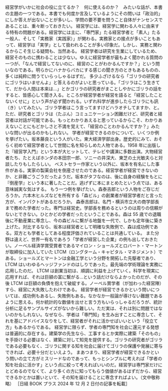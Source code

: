 ###

経営学がいかに社会の役に立てるか？　何に使えるのか？　みたいな話が、本書の主題の一つである。本書でも何度か言及しているようにその問いは「政治的」にしか答えが出ないことが多いし、学問の要不要を問うこと自体がナンセンスであることは、重々断っておきたい。
経営学には、経営学に関わる人々に由来する特有の問題がある。経営学には主に、「専門家」たる経営学者と「素人」たる一般人、そして「実務家（実践家）」が関わる。実務家との接点が多いこともあって、経営学は「実学」として扱われることが多い印象だ。しかし、実務と関わるからこそ生じる疑問も、当然ある。
経営学者は研究を生業にしているため、経営そのものに携わることは少ない。ゆえに経営学者が最もよく聞かれる質問の一つが、「なんで経営してないのに、経営のことがわかるんですか？」という問いなのである。明らかにハナからバカにする感じの聞き方のときもあるものの、多くは純粋に問うていらっしゃるはずだ。
多少ふざけるなら「ゴリラの研究者にゴリラはいませんよ」と答えるのがよいと思っている。「ゴリラはこう生きてて、だから人間は本来は…」とかゴリラの研究者がまことしやかにゴリラの話をすると、皆感心して聞き入る。ところが経営学者が経営を語ると「経営したことないくせに」という声が必ず聞かれる。いずれ科学が進歩したらゴリラにも訊（き）いてみたい。ゴリラ学者はこう言ってますけどハラオチしてますか、と。
ただ、研究者とゴリラは（たぶん）コミュニケーション困難だけど、研究者と経営者は対話が可能である。もっとわかりあえると思っているからこそ、わかりあえないことにもどかしさと不満を覚えて、「経営のことわかるんですか？」みたいな問いが出るのかもしれない。
学者が経営できるのかについて、いくつか例を挙げたい。坂本藤良という人がいた。東大経済学部出身。歴史的にみて、おそらく初めて経営学者として世間に名を知らしめた人物である。1958 年に出版した『経営学入門』という本が大ヒットして、テレビや講演に多数出演。大物経営者たち、たとえばホンダの本田宗一郎、ソニーの井深大、東芝の土光敏夫らと対談したりもしたらしい。
ベストセラー作家という以外に、坂本を有名にした事件がある。実家の製薬会社を倒産させたのである。経営学者が経営できないのか、と非難ごうごうだったようだ。坂本がタフなのは、後に自身の経験をもとに『倒産学』という本に著したことだ。逃げずに本にまとめたという点では、ある意味誠実な気はする。
もう一つ例を挙げたい。森泰吉郎という人物をご存じだろうか。六本木ヒルズなどを所有する「森ビル」の創業者が経営学者だと言った方が、インパクトがあるだろうか。
森泰吉郎は、名門・横浜市立大の商学部長まで務めた学者だった。専門は経営史。学部長を務めるというのは周りの信頼がないとできない。ひとかどの学者だったということである。森は 55 歳での退職後に不動産業に専念し、今の森ビルに繫がる地盤を一代で、しかも定年後に築き上げた。対比するなら、坂本は経営者として明確な失敗例で、森は成功例である。双方とも学者としてある程度評価されていることは共通している。
また分野は違えど、世界一有名であろう「学者が経営した企業」の例も出しておきたい。ノーベル経済学賞受賞者であるマイロン・ショールズとロバート・マートンが取締役に加入していた LTCM（ロングターム・キャピタル・マネジメント）である。ショールズとマートンは金融工学という分野を開拓した先駆者であり、LTCM はいわゆるヘッジファンドのはしりであった。最先端の学術理論を実務に応用したのだ。
LTCM は創業当初は、順調に利益を上げていく。科学を現実に応用すれば、それは巨額の富に繫がる…という話だけならよかったのだが、その後 LTCM は巨額の負債を抱えて破綻する。ノーベル賞学者（が加わった経営陣）すら、経営に大失敗したわけである。
経営学者が経営できるかという問いについては、成功例もあるし、失敗例もある。なかなか一般論が導けない難題であるように思える。何か統計的な数値を出せと言う方もいらっしゃるだろうが、統計分析に足るサンプルサイズがないから難しい。ただ実は、それは別に問題ではないのかもしれない。なぜなら、学者は「専門知」を生み出すことに専念して、それを基にアドバイスなりをして、経営者がそれに活かせばいいという「役立て方」もあるからである。
経営学に限らず、学者の専門知を社会に還元する発想は普遍的に存在する。建築学の先生なら、工事するとか実際に建築「そのもの」を手掛ける必要はなく、建築に対して知見を提供する。ゴリラの研究者がゴリラである必要もなく、ゴリラに関する知を社会に届けてゴリラの保護や発展に寄与できれば、必要十分だといえよう。
まあつまり、経営学者が経営できるかという問いの立て方がミスリードなのであって、もっとシンプルに考えれば「学者の知を社会に活かす」という点に絞って考えればいいのだ。経営学は専門家だけにとどめるのでなくて、より多くの方に知ってもらう価値があるはずだから、経営できるかとかは置いといて、その知を届けることに専念すればよい。（文中敬称略）
［日経 BOOK プラス 2024 年 12 月 2 日付の記事を転載］
